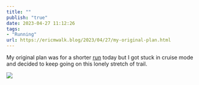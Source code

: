 ```yaml
---
title: ""
publish: "true"
date: 2023-04-27 11:12:26
tags:
- "Running"
url: https://ericmwalk.blog/2023/04/27/my-original-plan.html
---
```

My original plan was for a shorter [run](http://www.strava.com/activities/8967498224) today but I got stuck in cruise mode and decided to keep going on this lonely stretch of trail.

![](https://ericmwalk.blog/uploads/2023/c26b994b83.jpg)